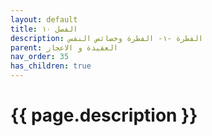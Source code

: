 ```yaml
---
layout: default
title: الفصل ١٠
description: الفطرة -١- الفطرة وخصائص النفس
parent: العقيدة و الاعجاز
nav_order: 35
has_children: true
---
```



# {{ page.description }}
